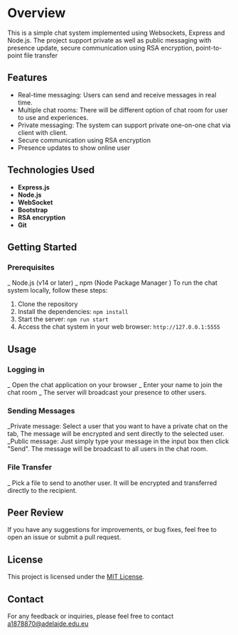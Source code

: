 # Overview

This is a simple chat system implemented using Websockets, Express and Node.js. The project support private as well as public messaging with presence update, secure communication using RSA encryption, point-to-point file transfer

## Features

- Real-time messaging: Users can send and receive messages in real time.
- Multiple chat rooms: There will be different option of chat room for user to use and experiences.
- Private messaging: The system can support private one-on-one chat via client with client.
- Secure communication using RSA encryption
- Presence updates to show online user

## Technologies Used

- **Express.js**
- **Node.js**
- **WebSocket**
- **Bootstrap**
- **RSA encryption**
- **Git**

## Getting Started

### Prerequisites
_ Node.js (v14 or later)
_ npm (Node Package Manager
)
To run the chat system locally, follow these steps:

1. Clone the repository
2. Install the dependencies: `npm install`
3. Start the server: `npm run start`
4. Access the chat system in your web browser: `http://127.0.0.1:5555`

## Usage
### Logging in
_ Open the chat application on your browser
_ Enter your name to join the chat room
_ The server will broadcast your presence to other users.
### Sending Messages
_Private message: Select a user that you want to have a private chat on the tab, The message will be encrypted and sent directly to the selected user.
_Public message: Just simply type your message in the input box then click "Send". The message will be broadcast to all users in the chat room.
### File Transfer
_ Pick a file to send to another user. It will be encrypted and transferred directly to the recipient.

## Peer Review
 If you have any suggestions for improvements, or bug fixes, feel free to open an issue or submit a pull request.

## License
This project is licensed under the [MIT License](https://opensource.org/licenses/MIT). 

## Contact
For any feedback or inquiries, please feel free to contact a1878870@adelaide.edu.eu

